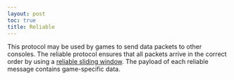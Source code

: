 ```yaml
---
layout: post
toc: true
title: Reliable
---
```


This protocol may be used by games to send data packets to other consoles. The reliable protocol ensures that all packets arrive in the correct order by using a [reliable sliding window](/docs/pia/types#reliableslidingwindow). The payload of each reliable message contains game-specific data.
